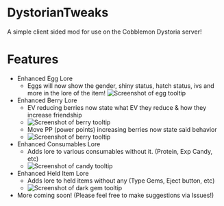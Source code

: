 # DystorianTweaks
A simple client sided mod for use on the Cobblemon Dystoria server!

# Features
- Enhanced Egg Lore
  - Eggs will now show the gender, shiny status, hatch status, ivs and more in the lore of the item!
    ![Screenshot of egg tooltip](https://cdn.modrinth.com/data/cached_images/4a6c64576bd6d13c8cd078b92b8286eec11e02b3.png)
- Enhanced Berry Lore
  - EV reducing berries now state what EV they reduce & how they increase friendship
  - ![Screenshot of berry tooltip](https://cdn.modrinth.com/data/cached_images/7b9b4467e7d6025402af3fab189c1fae981b19b3.png)
  - Move PP (power points) increasing berries now state said behavior
  - ![Screenshot of berry tooltip](https://cdn.modrinth.com/data/cached_images/4807c39650160b13e5fab73354fb03e4ba43b915.png)
- Enhanced Consumables Lore
  - Adds lore to various consumables without it. (Protein, Exp Candy, etc)
  - ![Screenshot of candy tooltip](https://cdn.modrinth.com/data/cached_images/029684ee43db5594bc7a5f2882b778d974308296.png)
- Enhanced Held Item Lore
  - Adds lore to held items without any (Type Gems, Eject button, etc)
  - ![Screenshot of dark gem tooltip](https://cdn.modrinth.com/data/cached_images/13ae8843ea0c7d9d2d96dc0e17a013aa9ba00bd0.png)
- More coming soon! (Please feel free to make suggestions via Issues!)
